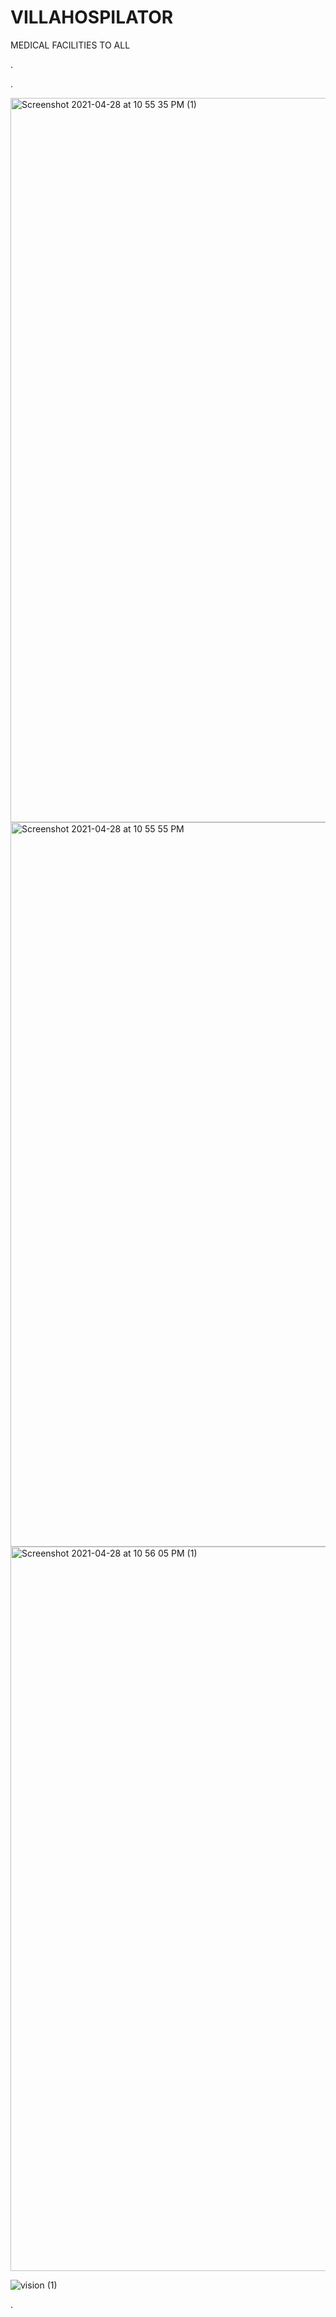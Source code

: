 # VILLAHOSPILATOR
MEDICAL FACILITIES TO ALL


.


.

<img width="1159" alt="Screenshot 2021-04-28 at 10 55 35 PM (1)" src="https://user-images.githubusercontent.com/59000346/133877867-29e93596-e9c9-4635-bcec-be950cd84f75.png">
<img width="1159" alt="Screenshot 2021-04-28 at 10 55 55 PM" src="https://user-images.githubusercontent.com/59000346/133877884-3ce1018f-6486-4055-9141-c1b9d1e1b0e9.png">
<img width="1159" alt="Screenshot 2021-04-28 at 10 56 05 PM (1)" src="https://user-images.githubusercontent.com/59000346/133877929-0aa7a0f3-6476-43c0-9a42-a7a43f6d61e2.png">

![vision (1)](https://user-images.githubusercontent.com/59000346/133878002-2cefa17f-e066-49e6-b4cf-41937bb4afd8.PNG)

.
